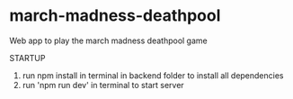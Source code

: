 # march-madness-deathpool
Web app to play the march madness deathpool  game

STARTUP
1. run npm install in terminal in backend folder to install all dependencies
2. run 'npm run dev' in terminal to start server